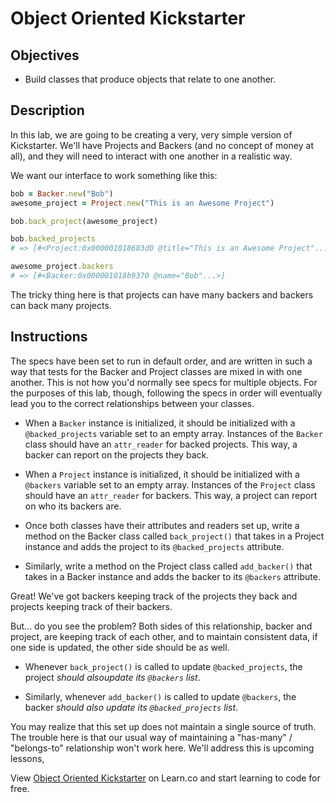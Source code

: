 # Object Oriented Kickstarter

## Objectives

- Build classes that produce objects that relate to one another.

## Description

In this lab, we are going to be creating a very, very simple version of
Kickstarter. We'll have Projects and Backers (and no concept of money at all),
and they will need to interact with one another in a realistic way.

We want our interface to work something like this:

```ruby
bob = Backer.new("Bob")
awesome_project = Project.new("This is an Awesome Project")

bob.back_project(awesome_project)

bob.backed_projects
# => [#<Project:0x000001018683d0 @title="This is an Awesome Project"...>]

awesome_project.backers
# => [#<Backer:0x000001018b9370 @name="Bob"...>]
```

The tricky thing here is that projects can have many backers and backers can
back many projects.

## Instructions

The specs have been set to run in default order, and are written in such a way
that tests for the Backer and Project classes are mixed in with one another.
This is not how you'd normally see specs for multiple objects. For the purposes
of this lab, though, following the specs in order will eventually lead you to
the correct relationships between your classes.

- When a `Backer` instance is initialized, it should be initialized with a
  `@backed_projects` variable set to an empty array. Instances of the `Backer`
  class should have an `attr_reader` for backed projects. This way, a backer can
  report on the projects they back.

- When a `Project` instance is initialized, it should be initialized with a
  `@backers` variable set to an empty array. Instances of the `Project` class
  should have an `attr_reader` for backers. This way, a project can report on
  who its backers are.

- Once both classes have their attributes and readers set up, write a method on
  the Backer class called `back_project()` that takes in a Project instance and
  adds the project to its `@backed_projects` attribute.

- Similarly, write a method on the Project class called `add_backer()` that
  takes in a Backer instance and adds the backer to its `@backers` attribute.

Great! We've got backers keeping track of the projects they back and projects
keeping track of their backers.

But... do you see the problem? Both sides of this relationship, backer and
project, are keeping track of each other, and to maintain consistent data,
if one side is updated, the other side should be as well.

- Whenever `back_project()` is called to update `@backed_projects`, the project
  _should alsoupdate its `@backers` list_.

- Similarly, whenever `add_backer()` is called to update `@backers`, the backer
  _should also update its `@backed_projects` list_.

You may realize that this set up does not maintain a single source of truth. The
trouble here is that our usual way of maintaining a "has-many" / "belongs-to"
relationship won't work here. We'll address this is upcoming lessons, 

<p data-visibility='hidden'>View <a href='https://learn.co/lessons/oo-kickstarter' title='Object Oriented Kickstarter'>Object Oriented Kickstarter</a> on Learn.co and start learning to code for free.</p>
